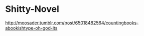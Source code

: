 Shitty-Novel
============

http://moosader.tumblr.com/post/65018482564/countingbooks-abookishtype-oh-god-its

